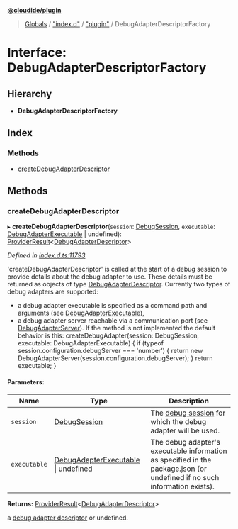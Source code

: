 **[@cloudide/plugin](../README.md)**

> [Globals](../README.md) / ["index.d"](../modules/_index_d_.md) / ["plugin"](../modules/_index_d_._plugin_.md) / DebugAdapterDescriptorFactory

# Interface: DebugAdapterDescriptorFactory

## Hierarchy

* **DebugAdapterDescriptorFactory**

## Index

### Methods

* [createDebugAdapterDescriptor](_index_d_._plugin_.debugadapterdescriptorfactory.md#createdebugadapterdescriptor)

## Methods

### createDebugAdapterDescriptor

▸ **createDebugAdapterDescriptor**(`session`: [DebugSession](_index_d_._plugin_.debugsession.md), `executable`: [DebugAdapterExecutable](../classes/_index_d_._plugin_.debugadapterexecutable.md) \| undefined): [ProviderResult](../modules/_index_d_._plugin_.md#providerresult)\<[DebugAdapterDescriptor](../modules/_index_d_._plugin_.md#debugadapterdescriptor)>

*Defined in [index.d.ts:11793](https://github.com/shuyaqian/cloudide-plugin-api/blob/9d985be/index.d.ts#L11793)*

'createDebugAdapterDescriptor' is called at the start of a debug session to provide details about the debug adapter to use.
These details must be returned as objects of type [DebugAdapterDescriptor](#DebugAdapterDescriptor).
Currently two types of debug adapters are supported:
- a debug adapter executable is specified as a command path and arguments (see [DebugAdapterExecutable](#DebugAdapterExecutable)),
- a debug adapter server reachable via a communication port (see [DebugAdapterServer](#DebugAdapterServer)).
If the method is not implemented the default behavior is this:
  createDebugAdapter(session: DebugSession, executable: DebugAdapterExecutable) {
     if (typeof session.configuration.debugServer === 'number') {
        return new DebugAdapterServer(session.configuration.debugServer);
     }
     return executable;
  }

#### Parameters:

Name | Type | Description |
------ | ------ | ------ |
`session` | [DebugSession](_index_d_._plugin_.debugsession.md) | The [debug session](#DebugSession) for which the debug adapter will be used. |
`executable` | [DebugAdapterExecutable](../classes/_index_d_._plugin_.debugadapterexecutable.md) \| undefined | The debug adapter's executable information as specified in the package.json (or undefined if no such information exists). |

**Returns:** [ProviderResult](../modules/_index_d_._plugin_.md#providerresult)\<[DebugAdapterDescriptor](../modules/_index_d_._plugin_.md#debugadapterdescriptor)>

a [debug adapter descriptor](#DebugAdapterDescriptor) or undefined.
